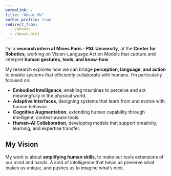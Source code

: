 ```yaml
---
permalink: /
title: "About Me"
author_profile: true
redirect_from: 
  - /about/
  - /about.html
---
```


I’m a **research intern at Mines Paris - PSL University**, at the **Center for Robotics**, working on <span className="text-foreground">Vision–Language Action Models</span> that capture and interpret **human gestures, tools, and know-how**.

My research explores how we can bridge **perception, language, and action** to enable systems that efficiently collaborate with humans. I’m particularly focused on:

- **Embodied Intelligence**, enabling machines to perceive and act meaningfully in the physical world.  
- **Adaptive Interfaces**, designing systems that learn from and evolve with human behavior.  
- **Cognitive Augmentation**, extending human capability through intelligent, context-aware tools.  
- **Human–AI Collaboration**, developing models that support creativity, learning, and expertise transfer.


My Vision
------
My work is about **amplifying human skills**, to make our tools extensions of our mind and hands.
A kind of intelligence that helps us preserve what makes us unique, and pushes us to imagine what’s next.